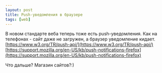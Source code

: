 ```yaml
---
layout: post
title: Push-уведомления в браузере
tags: [web]
---
```

В новом стандарте веба теперь тоже есть push-уведомления. Как на телефонах - сайт даже не загружен, а браузер уведомление кидает.
[https://www.w3.org/TR/push-api/](https://www.w3.org/TR/push-api/)
[https://support.mozilla.org/en-US/kb/push-notifications-firefox](https://support.mozilla.org/en-US/kb/push-notifications-firefox)

Что дальше? Магазин сайтов?:) 
